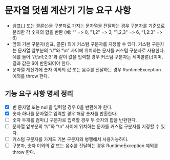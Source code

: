 # 문자열 덧셈 계산기 기능 요구 사항

* 쉼표(,) 또는 콜론(:)을 구분자로 가지는 문자열을 전달하는 경우 구분자를 기준으로 분리한 각 숫자의 합을 반환 (예: “” => 0, "1,2" => 3, "1,2,3" => 6, “1,2:3” => 6)
* 앞의 기본 구분자(쉼표, 콜론) 외에 커스텀 구분자를 지정할 수 있다. 커스텀 구분자는 문자열 앞부분의 “//”와 “\n” 사이에 위치하는 문자를 커스텀 구분자로 사용한다. 예를 들어 “//;\n1;2;3”과
  같이 값을 입력할 경우 커스텀 구분자는 세미콜론(;)이며, 결과 값은 6이 반환되어야 한다.
* 문자열 계산기에 숫자 이외의 값 또는 음수를 전달하는 경우 RuntimeException 예외를 throw 한다.

## 기능 요구 사항 명세 정리

- [x] 빈 문자열 또는 null을 입력할 경우 0을 반환해야 한다.
- [x] 숫자 하나를 문자열로 입력할 경우 해당 숫자를 반환한다.
- [ ] 숫자 두개를 컴마(,) 구분자로 입력할 경우 두 숫자의 합을 반환한다.
- [ ] 문자열 앞부분의 “//”와 “\n” 사이에 위치하는 문자를 커스텀 구분자를 지정할 수 있다.
- [ ] 커스텀 구분자를 가져도 기본 구분자와 병행해서 사용가능하다.
- [ ] 구분자, 숫자 이외의 값 또는 음수를 전달하는 경우 RuntimeException 예외를 throw 한다.
